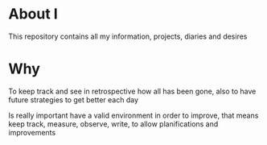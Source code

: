 # About I

This repository contains all my information, projects, diaries and desires

# Why

To keep track and see in retrospective how all has been gone, also to have
future strategies to get better each day

Is really important have a valid environment in order to improve, that means
keep track, measure, observe, write, to allow planifications and improvements
